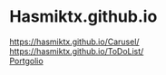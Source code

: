 # Hasmiktx.github.io
https://hasmiktx.github.io/Carusel/ <br>
https://hasmiktx.github.io/ToDoList/ <br>
<a href="https://hasmiktx.github.io/Portfolio/">Portgolio<a/>
